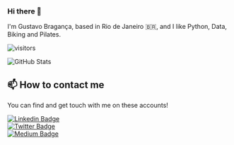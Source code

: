 ### Hi there 👋

<!--
**gabraganca/gabraganca** is a ✨ _special_ ✨ repository because its `README.md` (this file) appears on your GitHub profile.

Here are some ideas to get you started:

- 🔭 I’m currently working on ...
- 🌱 I’m currently learning ...
- 👯 I’m looking to collaborate on ...
- 🤔 I’m looking for help with ...
- 💬 Ask me about ...
- 📫 How to reach me: ...
- 😄 Pronouns: ...
- ⚡ Fun fact: ...
-->

I'm Gustavo Bragança, based in Rio de Janeiro :brazil:, and I like Python, Data, Biking and Pilates.

![visitors](https://visitor-badge.laobi.icu/badge?page_id=gabraganca.visitor-badge)

![GitHub Stats](https://github-readme-stats.vercel.app/api?username=gabraganca&show_icons=true)

## 📫 How to contact me

You can find and get touch with me on these accounts!

[![Linkedin Badge](https://img.shields.io/badge/gbraganca-follow%20on%20linkedin-blue?style=for-the-badge&logo=linkedin)](https://www.linkedin.com/in/gbraganca/)  
[![Twitter Badge](https://img.shields.io/badge/ga_braganca-follow%20on%20twitter-blue?style=for-the-badge&logo=twitter)](https://twitter.com/ga_braganca)  
[![Medium Badge](https://img.shields.io/badge/ga_braganca-follow%20on%20medium-black?style=for-the-badge&logo=medium)](https://medium.com/@ga.braganca)
